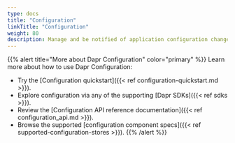 ```yaml
---
type: docs
title: "Configuration"
linkTitle: "Configuration"
weight: 80
description: Manage and be notified of application configuration changes
---
```


{{% alert title="More about Dapr Configuration" color="primary" %}}
 Learn more about how to use Dapr Configuration:
 - Try the [Configuration quickstart]({{< ref configuration-quickstart.md >}}).
 - Explore configuration via any of the supporting [Dapr SDKs]({{< ref sdks >}}). 
 - Review the [Configuration API reference documentation]({{< ref configuration_api.md >}}).
 - Browse the supported [configuration component specs]({{< ref supported-configuration-stores >}}).
{{% /alert %}}